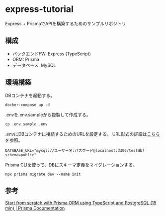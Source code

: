 # express-tutorial
Express + PrismaでAPIを構築するためのサンプルリポジトリ

## 構成
- バックエンドFW: Express (TypeScript)
- ORM: Prisma
- データベース: MySQL

## 環境構築
DBコンテナを起動する。

```
docker-compose up -d
```

.envを.env.sampleから複製して作成する。

```
cp .env.sample .env
```

.envにDBコンテナに接続するためのURLを設定する。
URL形式の詳細は[こちら](https://www.prisma.io/docs/orm/overview/databases/mysql#connection-url)を参照。

```
DATABASE_URL="mysql://ユーザー名:パスワード@localhost:3306/testdb?schema=public"
```

Prisma CLIを使って、DBにスキーマ定義をマイグレーションする。

```
npx prisma migrate dev --name init
```

## 参考
[Start from scratch with Prisma ORM using TypeScript and PostgreSQL \(15 min\) \| Prisma Documentation](https://www.prisma.io/docs/getting-started/setup-prisma/start-from-scratch/relational-databases-typescript-postgresql)
